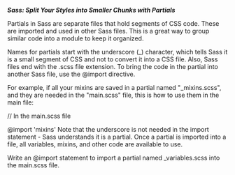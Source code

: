 ***Sass: Split Your Styles into Smaller Chunks with Partials***

Partials in Sass are separate files that hold segments of CSS code. These are imported and used in other Sass files. This is a great way to group similar code into a module to keep it organized.

Names for partials start with the underscore (_) character, which tells Sass it is a small segment of CSS and not to convert it into a CSS file. Also, Sass files end with the .scss file extension. To bring the code in the partial into another Sass file, use the @import directive.

For example, if all your mixins are saved in a partial named "_mixins.scss", and they are needed in the "main.scss" file, this is how to use them in the main file:

// In the main.scss file

@import 'mixins'
Note that the underscore is not needed in the import statement - Sass understands it is a partial. Once a partial is imported into a file, all variables, mixins, and other code are available to use.


Write an @import statement to import a partial named _variables.scss into the main.scss file.
